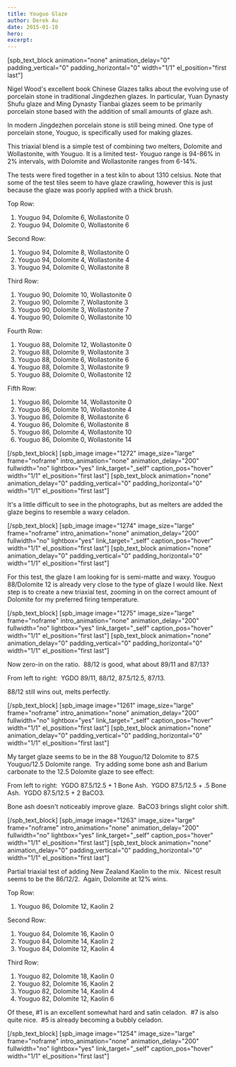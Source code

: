 ```yaml
---
title: Youguo Glaze
author: Derek Au
date: 2015-01-10
hero: 
excerpt: 
---
```


\[spb\_text\_block animation="none" animation\_delay="0" padding\_vertical="0" padding\_horizontal="0" width="1/1" el\_position="first last"\]

Nigel Wood's excellent book Chinese Glazes talks about the evolving use of porcelain stone in traditional Jingdezhen glazes. In particular, Yuan Dynasty Shufu glaze and Ming Dynasty Tianbai glazes seem to be primarily porcelain stone based with the addition of small amounts of glaze ash.

In modern Jingdezhen porcelain stone is still being mined. One type of porcelain stone, Youguo, is specifically used for making glazes.

This triaxial blend is a simple test of combining two melters, Dolomite and Wollastonite, with Youguo. It is a limited test- Youguo range is 94-86% in 2% intervals, with Dolomite and Wollastonite ranges from 6-14%.

The tests were fired together in a test kiln to about 1310 celsius. Note that some of the test tiles seem to have glaze crawling, however this is just because the glaze was poorly applied with a thick brush.

Top Row:

1. Youguo 94, Dolomite 6, Wollastonite 0
2. Youguo 94, Dolomite 0, Wollastonite 6

Second Row:

1. Youguo 94, Dolomite 8, Wollastonite 0
2. Youguo 94, Dolomite 4, Wollastonite 4
3. Youguo 94, Dolomite 0, Wollastonite 8

Third Row:

1. Youguo 90, Dolomite 10, Wollastonite 0
2. Youguo 90, Dolomite 7, Wollastonite 3
3. Youguo 90, Dolomite 3, Wollastonite 7
4. Youguo 90, Dolomite 0, Wollastonite 10

Fourth Row:

1. Youguo 88, Dolomite 12, Wollastonite 0
2. Youguo 88, Dolomite 9, Wollastonite 3
3. Youguo 88, Dolomite 6, Wollastonite 6
4. Youguo 88, Dolomite 3, Wollastonite 9
5. Youguo 88, Dolomite 0, Wollastonite 12

Fifth Row:

1. Youguo 86, Dolomite 14, Wollastonite 0
2. Youguo 86, Dolomite 10, Wollastonite 4
3. Youguo 86, Dolomite 8, Wollastonite 6
4. Youguo 86, Dolomite 6, Wollastonite 8
5. Youguo 86, Dolomite 4, Wollastonite 10
6. Youguo 86, Dolomite 0, Wollastonite 14

\[/spb\_text\_block\] \[spb\_image image="1272" image\_size="large" frame="noframe" intro\_animation="none" animation\_delay="200" fullwidth="no" lightbox="yes" link\_target="\_self" caption\_pos="hover" width="1/1" el\_position="first last"\] \[spb\_text\_block animation="none" animation\_delay="0" padding\_vertical="0" padding\_horizontal="0" width="1/1" el\_position="first last"\]

It's a little difficult to see in the photographs, but as melters are added the glaze begins to resemble a waxy celadon.

\[/spb\_text\_block\] \[spb\_image image="1274" image\_size="large" frame="noframe" intro\_animation="none" animation\_delay="200" fullwidth="no" lightbox="yes" link\_target="\_self" caption\_pos="hover" width="1/1" el\_position="first last"\] \[spb\_text\_block animation="none" animation\_delay="0" padding\_vertical="0" padding\_horizontal="0" width="1/1" el\_position="first last"\]

For this test, the glaze I am looking for is semi-matte and waxy. Youguo 88/Dolomite 12 is already very close to the type of glaze I would like. Next step is to create a new triaxial test, zooming in on the correct amount of Dolomite for my preferred firing temperature.

\[/spb\_text\_block\] \[spb\_image image="1275" image\_size="large" frame="noframe" intro\_animation="none" animation\_delay="200" fullwidth="no" lightbox="yes" link\_target="\_self" caption\_pos="hover" width="1/1" el\_position="first last"\] \[spb\_text\_block animation="none" animation\_delay="0" padding\_vertical="0" padding\_horizontal="0" width="1/1" el\_position="first last"\]

Now zero-in on the ratio.  88/12 is good, what about 89/11 and 87/13?

From left to right:  YGDO 89/11, 88/12, 87.5/12.5, 87/13.

88/12 still wins out, melts perfectly.

\[/spb\_text\_block\] \[spb\_image image="1261" image\_size="large" frame="noframe" intro\_animation="none" animation\_delay="200" fullwidth="no" lightbox="yes" link\_target="\_self" caption\_pos="hover" width="1/1" el\_position="first last"\] \[spb\_text\_block animation="none" animation\_delay="0" padding\_vertical="0" padding\_horizontal="0" width="1/1" el\_position="first last"\]

My target glaze seems to be in the 88 Youguo/12 Dolomite to 87.5 Youguo/12.5 Dolomite range.  Try adding some bone ash and Barium carbonate to the 12.5 Dolomite glaze to see effect:

From left to right:  YGDO 87.5/12.5 + 1 Bone Ash.  YGDO 87.5/12.5 + .5 Bone Ash.  YGDO 87.5/12.5 + 2 BaCO3.

Bone ash doesn't noticeably improve glaze.  BaCO3 brings slight color shift.

\[/spb\_text\_block\] \[spb\_image image="1263" image\_size="large" frame="noframe" intro\_animation="none" animation\_delay="200" fullwidth="no" lightbox="yes" link\_target="\_self" caption\_pos="hover" width="1/1" el\_position="first last"\] \[spb\_text\_block animation="none" animation\_delay="0" padding\_vertical="0" padding\_horizontal="0" width="1/1" el\_position="first last"\]

Partial triaxial test of adding New Zealand Kaolin to the mix.  Nicest result seems to be the 86/12/2.  Again, Dolomite at 12% wins.

Top Row:

1. Youguo 86, Dolomite 12, Kaolin 2

Second Row:

1. Youguo 84, Dolomite 16, Kaolin 0
2. Youguo 84, Dolomite 14, Kaolin 2
3. Youguo 84, Dolomite 12, Kaolin 4

Third Row:

1. Youguo 82, Dolomite 18, Kaolin 0
2. Youguo 82, Dolomite 16, Kaolin 2
3. Youguo 82, Dolomite 14, Kaolin 4
4. Youguo 82, Dolomite 12, Kaolin 6

Of these, #1 is an excellent somewhat hard and satin celadon.  #7 is also quite nice.  #5 is already becoming a bubbly celadon.

\[/spb\_text\_block\] \[spb\_image image="1254" image\_size="large" frame="noframe" intro\_animation="none" animation\_delay="200" fullwidth="no" lightbox="yes" link\_target="\_self" caption\_pos="hover" width="1/1" el\_position="first last"\]
